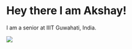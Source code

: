 # Hey there I am Akshay! 

I am a senior at IIIT Guwahati, India.

<!-- ![](https://github-readme-stats.vercel.app/api?username=i-rebel-aj&theme=radical&show_icons=true&count_private=true&hide=stars&include_all_commits=true)
[![Akshay's Used Languages](https://github-readme-stats.vercel.app/api/top-langs/?username=i-rebel-aj&layout=compact&theme=tokyonight)](https://github.com/anuraghazra/github-readme-stats) -->

![](https://komarev.com/ghpvc/?username=i-rebel-aj)
<!-- 
And I like cats and dogs and books. -->
